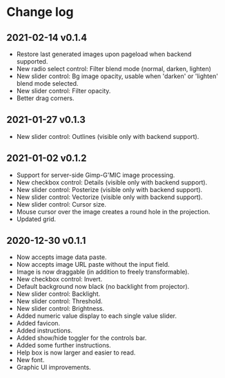 # Change log

## 2021-02-14 v0.1.4

- Restore last generated images upon pageload when backend supported.
- New radio select control: Filter blend mode (normal, darken, lighten)
- New slider control: Bg image opacity, usable when 'darken' or 'lighten' blend mode selected.
- New slider control: Filter opacity.
- Better drag corners.

## 2021-01-27 v0.1.3

- New slider control: Outlines (visible only with backend support).

## 2021-01-02 v0.1.2

- Support for server-side Gimp-G'MIC image processing.
- New checkbox control: Details (visible only with backend support).
- New slider control: Posterize (visible only with backend support).
- New slider control: Vectorize (visible only with backend support).
- New slider control: Cursor size.
- Mouse cursor over the image creates a round hole in the projection.
- Updated grid.

## 2020-12-30 v0.1.1

- Now accepts image data paste.
- Now accepts image URL paste without the input field.
- Image is now draggable (in addition to freely transformable).
- New checkbox control: Invert.
- Default background now black (no backlight from projector).
- New slider control: Backlight.
- New slider control: Threshold.
- New slider control: Brightness.
- Added numeric value display to each single value slider.
- Added favicon.
- Added instructions.
- Added show/hide toggler for the controls bar.
- Added some further instructions.
- Help box is now larger and easier to read.
- New font.
- Graphic UI improvements.
